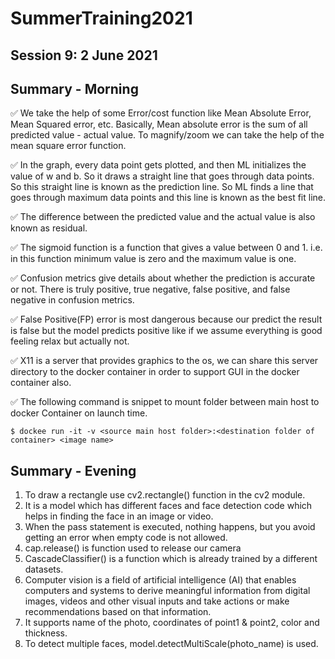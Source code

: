 # SummerTraining2021
## Session 9: 2 June  2021
## Summary - Morning

✅ We take the help of some Error/cost function like Mean Absolute Error, Mean Squared error, etc. Basically, Mean absolute error is the sum of all predicted value - actual value. To magnify/zoom we can take the help of the mean square error function.

✅ In the graph, every data point gets plotted, and then ML initializes the value of w and b. So it draws a straight line that goes through data points. So this straight line is known as the prediction line. So ML finds a line that goes through maximum data points and this line is known as the best fit line.

✅ The difference between the predicted value and the actual value is also known as residual.

✅ The sigmoid function is a function that gives a value between 0 and 1. i.e. in this function minimum value is zero and the maximum value is one.

✅ Confusion metrics give details about whether the prediction is accurate or not. There is truly positive, true negative, false positive, and false negative in confusion metrics.

✅ False Positive(FP) error is most dangerous because our predict the result is false but the model predicts positive like if we assume everything is good feeling relax but actually not. 

✅ X11 is a server that provides graphics to the os, we can share this server directory to the docker container in order to support GUI in the docker container also.

✅ The following command is snippet to mount folder between main host to docker Container on launch time.
```shell
$ dockee run -it -v <source main host folder>:<destination folder of container> <image name> 
```

## Summary - Evening

1. To draw a rectangle use cv2.rectangle() function in the cv2 module.
2. It is a model which has different faces and face detection code which helps in finding the face in an image or video.
3. When the pass statement is executed, nothing happens, but you avoid getting an error when empty code is not allowed.
4. cap.release() is function used to release our camera
5. CascadeClassifier() is a function which is already trained by a different datasets.
6. Computer vision is a field of artificial intelligence (AI) that enables computers and systems to derive meaningful information from digital images, videos and other visual inputs and take actions or make recommendations based on that information.
7. It supports name of the photo, coordinates of point1 & point2, color and thickness.
8. To detect multiple faces, model.detectMultiScale(photo_name) is used.